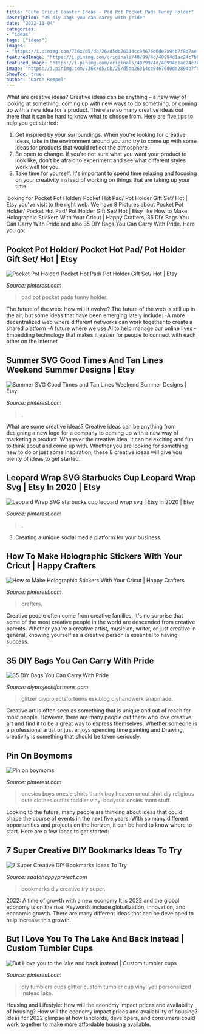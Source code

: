```yaml
---
title: "Cute Cricut Coaster Ideas - Pad Pot Pocket Pads Funny Holder"
description: "35 diy bags you can carry with pride"
date: "2022-11-04"
categories:
- "ideas"
tags: ["ideas"]
images:
- "https://i.pinimg.com/736x/d5/db/26/d5db26314cc94676d0de2894b7f8d7ae.jpg"
featuredImage: "https://i.pinimg.com/originals/40/99/4d/40994d1ac24c7b0e740b3757316256db.jpg"
featured_image: "https://i.pinimg.com/originals/40/99/4d/40994d1ac24c7b0e740b3757316256db.jpg"
image: "https://i.pinimg.com/736x/d5/db/26/d5db26314cc94676d0de2894b7f8d7ae.jpg"
ShowToc: true
author: "Daron Rempel"
---
```



What are creative ideas?
Creative ideas can be anything – a new way of looking at something, coming up with new ways to do something, or coming up with a new idea for a product. There are so many creative ideas out there that it can be hard to know what to choose from. Here are five tips to help you get started: 
1) Get inspired by your surroundings. When you're looking for creative ideas, take in the environment around you and try to come up with some ideas for products that would reflect the atmosphere. 
2) Be open to change. If you're not sure what you want your product to look like, don't be afraid to experiment and see what different styles work well for you. 
3) Take time for yourself. It's important to spend time relaxing and focusing on your creativity instead of working on things that are taking up your time.

	

		
looking for Pocket Pot Holder/ Pocket Hot Pad/ Pot Holder Gift Set/ Hot | Etsy you've visit to the right web. We have 8 Pictures about Pocket Pot Holder/ Pocket Hot Pad/ Pot Holder Gift Set/ Hot | Etsy like How to Make Holographic Stickers With Your Cricut | Happy Crafters, 35 DIY Bags You Can Carry With Pride and also 35 DIY Bags You Can Carry With Pride. Here you go:
		
    
## Pocket Pot Holder/ Pocket Hot Pad/ Pot Holder Gift Set/ Hot | Etsy

<img loading=lazy src="https://i.pinimg.com/736x/4f/e8/3a/4fe83ac85580062fd3af4847a6d0833c.jpg" onerror="this.onerror=null;this.src='https://tse3.mm.bing.net/th?id=OIP.1jRXqLZVmNayVNqedY4i-wHaJ3&amp;pid=15.1';" alt="Pocket Pot Holder/ Pocket Hot Pad/ Pot Holder Gift Set/ Hot | Etsy">

_Source: pinterest.com_

>pad pot pocket pads funny holder. 

	

The future of the web: How will it evolve?
The future of the web is still up in the air, but some ideas that have been emerging lately include: 
-A more decentralized web where different networks can work together to create a shared platform 
-A future where we use AI to help manage our online lives 
-Embedding technology that makes it easier for people to connect with each other on the internet

    
## Summer SVG Good Times And Tan Lines Weekend Summer Designs | Etsy

<img loading=lazy src="https://i.pinimg.com/736x/c3/c1/07/c3c107fd05c3631efe0af1b3375c9778.jpg" onerror="this.onerror=null;this.src='https://tse1.mm.bing.net/th?id=OIP.-MTgBy8YsBgTKxmkYur1GwHaHa&amp;pid=15.1';" alt="Summer SVG Good Times and Tan Lines Weekend Summer Designs | Etsy">

_Source: pinterest.com_

>. 

	

What are some creative ideas?
Creative ideas can be anything from designing a new logo for a company to coming up with a new way of marketing a product. Whatever the creative idea, it can be exciting and fun to think about and come up with. Whether you are looking for something new to do or just some inspiration, these 8 creative ideas will give you plenty of ideas to get started.

    
## Leopard Wrap SVG Starbucks Cup Leopard Wrap Svg | Etsy In 2020 | Etsy

<img loading=lazy src="https://i.pinimg.com/736x/d5/db/26/d5db26314cc94676d0de2894b7f8d7ae.jpg" onerror="this.onerror=null;this.src='https://tse1.mm.bing.net/th?id=OIP.glAFdqUU942T4EH_ilrt2AHaJ3&amp;pid=15.1';" alt="Leopard Wrap SVG starbucks cup leopard wrap svg | Etsy in 2020 | Etsy">

_Source: pinterest.com_

>. 

	

3. Creating a unique social media platform for your business.

    
## How To Make Holographic Stickers With Your Cricut | Happy Crafters

<img loading=lazy src="https://i.pinimg.com/736x/94/f3/8c/94f38c283cb623ec4966a52c38468ebd.jpg" onerror="this.onerror=null;this.src='https://tse4.mm.bing.net/th?id=OIP.Vh0_12XfXiu72WO7r-gxKQHaJ4&amp;pid=15.1';" alt="How to Make Holographic Stickers With Your Cricut | Happy Crafters">

_Source: pinterest.com_

>crafters. 

	

Creative people often come from creative families. It's no surprise that some of the most creative people in the world are descended from creative parents. Whether you're a creative artist, musician, writer, or just creative in general, knowing yourself as a creative person is essential to having success.

    
## 35 DIY Bags You Can Carry With Pride

<img loading=lazy src="https://diyprojectsforteens.com/wp-content/uploads/2017/06/Summer-Tote-With-Glitter-Iron-On.jpg" onerror="this.onerror=null;this.src='https://tse1.mm.bing.net/th?id=OIP.5_QuB16irAHeLwfbc971NAHaKK&amp;pid=15.1';" alt="35 DIY Bags You Can Carry With Pride">

_Source: diyprojectsforteens.com_

>glitzer diyprojectsforteens eskiblog diyhandwerk snapmade. 

	

Creative art is often seen as something that is unique and out of reach for most people. However, there are many people out there who love creative art and find it to be a great way to express themselves. Whether someone is a professional artist or just enjoys spending time painting and Drawing, creativity is something that should be taken seriously.

    
## Pin On Boymoms

<img loading=lazy src="https://i.pinimg.com/736x/64/93/24/6493243b3293c11f623ebeefc8ba9e1f--boy-onesie-onesies.jpg" onerror="this.onerror=null;this.src='https://tse3.mm.bing.net/th?id=OIP.KEU2WW7bD-7kJNpIb4SQBgDSEo&amp;pid=15.1';" alt="Pin on boymoms">

_Source: pinterest.com_

>onesies boys onesie shirts thank boy heaven cricut shirt diy religious cute clothes outfits toddler vinyl bodysuit onsies mom stuff. 

	

Looking to the future, many people are thinking about ideas that could shape the course of events in the next five years. With so many different opportunities and projects on the horizon, it can be hard to know where to start. Here are a few ideas to get started: 

    
## 7 Super Creative DIY Bookmarks Ideas To Try

<img loading=lazy src="https://sadtohappyproject.com/wp-content/uploads/2015/10/Creative-DIY-Bookmarks-Ideas4.jpg" onerror="this.onerror=null;this.src='https://tse1.mm.bing.net/th?id=OIP.JxPAX7vM1NwKnUDY3OyN5QHaG_&amp;pid=15.1';" alt="7 Super Creative DIY Bookmarks Ideas To Try">

_Source: sadtohappyproject.com_

>bookmarks diy creative try super. 

	

2022: A time of growth with a new economy
It is 2022 and the global economy is on the rise. Keywords include globalization, innovation, and economic growth. There are many different ideas that can be developed to help increase this growth.

    
## But I Love You To The Lake And Back Instead | Custom Tumbler Cups

<img loading=lazy src="https://i.pinimg.com/originals/40/99/4d/40994d1ac24c7b0e740b3757316256db.jpg" onerror="this.onerror=null;this.src='https://tse2.mm.bing.net/th?id=OIP.fIidu2FWXvLQ73WtOJYSYgHaLS&amp;pid=15.1';" alt="But I love you to the lake and back instead | Custom tumbler cups">

_Source: pinterest.com_

>diy tumblers cups glitter custom tumbler cup vinyl yeti personalized instead lake. 

	

Housing and Lifestyle: How will the economy impact prices and availability of housing?
How will the economy impact prices and availability of housing? 
Ideas for 2022 glimpse at how landlords, developers, and consumers could work together to make more affordable housing available.

